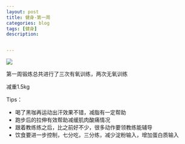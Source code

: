 ```yaml
---
layout: post
title: 健身-第一周
categories: blog
tags: [健身]
description: 


---
```






![](http://ppxiurxox.bkt.clouddn.com/jianshen_1.PNG)

第一周锻炼总共进行了三次有氧训练，两次无氧训练

减重1.5kg

Tips：

- 喝了黑咖再运动出汗效果不错，减脂有一定帮助
- 跑步后的拉伸有效帮助减缓肌肉酸痛情况
- 跟着教练练之后，比之前好不少，很多动作要领教练能辅导
- 饮食要进一步控制，七分吃，三分练，减少淀粉输入，增加蛋白质输入

